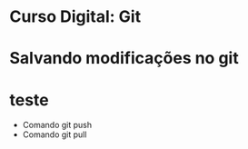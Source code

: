 # Curso Digital: Git

# Salvando modificações no git

# teste
* Comando git push
* Comando git pull
